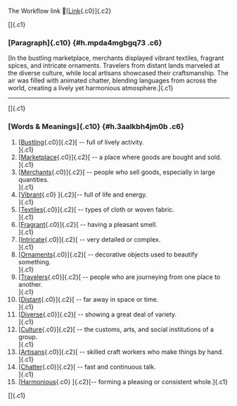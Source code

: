 The Workflow link
👏[[Link](https://www.google.com/url?q=http://www.google.com&sa=D&source=editors&ust=1759463171177111&usg=AOvVaw2LFL1teQEjmaaqMTvv9Dc-){.c0}]{.c2}

[]{.c1}

### [Paragraph]{.c10} {#h.mpda4mgbgq73 .c6}

[In the bustling marketplace, merchants displayed vibrant textiles,
fragrant spices, and intricate ornaments. Travelers from distant lands
marveled at the diverse culture, while local artisans showcased their
craftsmanship. The air was filled with animated chatter, blending
languages from across the world, creating a lively yet harmonious
atmosphere.]{.c1}

------------------------------------------------------------------------

[]{.c1}

### [Words & Meanings]{.c10} {#h.3aalkbh4jm0b .c6}

1.  [[Bustling](https://www.google.com/url?q=http://www.google.com&sa=D&source=editors&ust=1759463171178715&usg=AOvVaw3MZ4Dq-jFMtat88M3uvzk9){.c0}]{.c2}[ --
    full of lively activity.\
    ]{.c1}
2.  [[Marketplace](https://www.google.com/url?q=http://www.google.com&sa=D&source=editors&ust=1759463171179024&usg=AOvVaw15wYxp0hYN82mgM6vMj9Wj){.c0}]{.c2}[ --
    a place where goods are bought and sold.\
    ]{.c1}
3.  [[Merchants](https://www.google.com/url?q=http://www.google.com&sa=D&source=editors&ust=1759463171179329&usg=AOvVaw3a4c-9t_FC24fIkIc54U3Y){.c0}]{.c2}[ --
    people who sell goods, especially in large quantities.\
    ]{.c1}
4.  [[Vibrant](https://www.google.com/url?q=http://www.google.com&sa=D&source=editors&ust=1759463171179701&usg=AOvVaw1BR3l3Z1HHWb6Ukj9u1Nr_){.c0}
    ]{.c2}[-- full of life and energy.\
    ]{.c1}
5.  [[Textiles](https://www.google.com/url?q=http://www.google.com&sa=D&source=editors&ust=1759463171180056&usg=AOvVaw3EIEpcObhFMWhKPN_1N7av){.c0}]{.c2}[ --
    types of cloth or woven fabric.\
    ]{.c1}
6.  [[Fragrant](https://www.google.com/url?q=http://www.google.com&sa=D&source=editors&ust=1759463171180500&usg=AOvVaw04ionYsdc1n33L6t7yYOtq){.c0}]{.c2}[ --
    having a pleasant smell.\
    ]{.c1}
7.  [[Intricate](https://www.google.com/url?q=http://www.google.com&sa=D&source=editors&ust=1759463171180754&usg=AOvVaw0xi9mebt-WGjl2lmEcUDxJ){.c0}]{.c2}[ --
    very detailed or complex.\
    ]{.c1}
8.  [[Ornaments](https://www.google.com/url?q=http://www.google.com&sa=D&source=editors&ust=1759463171181002&usg=AOvVaw2fSmuhVXOOXEcaSAN3BRCD){.c0}]{.c2}[ --
    decorative objects used to beautify something.\
    ]{.c1}
9.  [[Travelers](https://www.google.com/url?q=http://www.google.com&sa=D&source=editors&ust=1759463171181308&usg=AOvVaw2MyAuLHBLtSzBToF1ZdrSi){.c0}]{.c2}[ --
    people who are journeying from one place to another.\
    ]{.c1}
10. [[Distant](https://www.google.com/url?q=http://www.google.com&sa=D&source=editors&ust=1759463171181903&usg=AOvVaw0EpttEhaFopHw7A1Wnl43J){.c0}]{.c2}[ --
    far away in space or time.\
    ]{.c1}
11. [[Diverse](https://www.google.com/url?q=http://www.google.com&sa=D&source=editors&ust=1759463171182236&usg=AOvVaw3vkYovKi8C8nPQIRLKydBO){.c0}]{.c2}[ --
    showing a great deal of variety.\
    ]{.c1}
12. [[Culture](https://www.google.com/url?q=http://www.google.com&sa=D&source=editors&ust=1759463171182559&usg=AOvVaw1Kc1oVJnWKZYaXTSh7fjc9){.c0}]{.c2}[ --
    the customs, arts, and social institutions of a group.\
    ]{.c1}
13. [[Artisans](https://www.google.com/url?q=http://www.google.com&sa=D&source=editors&ust=1759463171182995&usg=AOvVaw1ZCj9IS3MwqcTEAh1nDPB_){.c0}]{.c2}[ --
    skilled craft workers who make things by hand.\
    ]{.c1}
14. [[Chatter](https://www.google.com/url?q=http://www.google.com&sa=D&source=editors&ust=1759463171183337&usg=AOvVaw3j4y3D4-NoT_4WJDzN-MZr){.c0}]{.c2}[ --
    fast and continuous talk.\
    ]{.c1}
15. [[Harmonious](https://www.google.com/url?q=http://www.google.com&sa=D&source=editors&ust=1759463171183550&usg=AOvVaw3iVAk_UehsyiKXLIUaoJwy){.c0}
    ]{.c2}[-- forming a pleasing or consistent whole.]{.c1}

[]{.c1}
